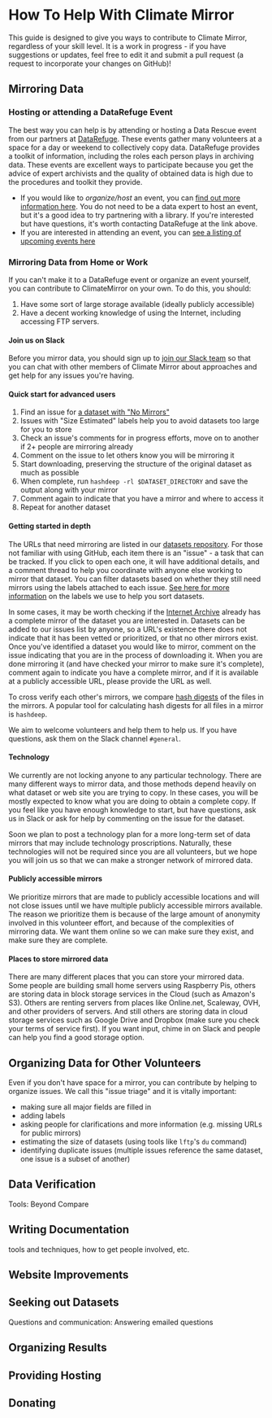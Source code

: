 # How To Help With Climate Mirror
This guide is designed to give you ways to contribute to Climate Mirror, regardless of your skill level. It is a work in progress - 
if you have suggestions or updates, feel free to edit it and submit a pull request (a request to incorporate your changes on GitHub)!

## Mirroring Data
### Hosting or attending a DataRefuge Event
The best way you can help is by attending or hosting a Data Rescue event from our partners at [DataRefuge](http://www.ppehlab.org/datarefuge).
These events gather many volunteers at a space for a day or weekend to collectively copy data. DataRefuge provides a toolkit of information, including the roles each person plays in
archiving data. These events are excellent ways to participate because you get the advice of expert archivists and the quality
of obtained data is high due to the procedures and toolkit they provide. 

 * If you would like to *organize/host* an event, you can [find out more information here](http://www.ppehlab.org/datarescue). 
 You do not need to be a data expert to host an event, but it's a good idea to try partnering with a library. If you're interested
 but have questions, it's worth contacting DataRefuge at the link above.
 * If you are interested in attending an event, you can [see a listing of upcoming events here](http://www.ppehlab.org/datarefuge)
 
### Mirroring Data from Home or Work
If you can't make it to a DataRefuge event or organize an event yourself, you can contribute to ClimateMirror
on your own. To do this, you should:

1. Have some sort of large storage available (ideally publicly accessible)
2. Have a decent working knowledge of using the Internet, including accessing FTP servers.

#### Join us on Slack
Before you mirror data, you should sign up to [join our Slack team](https://climatemirrorslackinvite.herokuapp.com/)
so that you can chat with other members of Climate Mirror about approaches and get help for any issues you're having.

#### Quick start for advanced users

1. Find an issue for [a dataset with "No Mirrors"](https://github.com/climate-mirror/datasets/issues?q=is%3Aissue+is%3Aopen+label%3A%22No+Mirrors%22)
2. Issues with "Size Estimated" labels help you to avoid datasets too large for you to store
3. Check an issue's comments for in progress efforts, move on to another if 2+ people are mirroring already
3. Comment on the issue to let others know you will be mirroring it
4. Start downloading, preserving the structure of the original dataset as much as possible
5. When complete, run `hashdeep -rl $DATASET_DIRECTORY` and save the output along with your mirror
6. Comment again to indicate that you have a mirror and where to access it
7. Repeat for another dataset

#### Getting started in depth

The URLs that need mirroring are listed in our [datasets repository](https://github.com/climate-mirror/datasets/issues).
For those not familiar with using GitHub, each item there is an "issue" - a task that can be tracked. If you click to open each
one, it will have additional details, and a comment thread to help you coordinate with anyone else working to mirror that
dataset. You can filter datasets based on whether they still need mirrors using the labels attached to each issue. [See
here for more information](https://github.com/climate-mirror/datasets/blob/master/labeling_datasets_in_issues.md)
on the labels we use to help you sort datasets.

In some cases, it may be worth checking if the [Internet Archive](http://archive.org) already has a complete mirror of the dataset you are interested in.
Datasets can be added to our issues list by anyone, so a URL's existence there does not indicate that it has been vetted or prioritized, 
or that no other mirrors exist. Once you've identified a dataset you would like to mirror, comment on the issue indicating that you are in the process of
downloading it. When you are done mirroring it (and have checked your mirror to make sure it's complete), comment again
to indicate you have a complete mirror, and if it is available at a publicly accessible URL, please provide the URL as well.

To cross verify each other's mirrors, we compare [hash digests](https://en.wikipedia.org/wiki/Cryptographic_hash_function#Verifying_the_integrity_of_files_or_messages) of the files in the mirrors. A popular tool for calculating hash digests for all files in a mirror is `hashdeep`.

We aim to welcome volunteers and help them to help us. If you have questions, ask them on the Slack channel `#general`.

#### Technology
We currently are not locking anyone to any particular technology. There are many different ways to mirror data, and those
methods depend heavily on what dataset or web site you are trying to copy. In these cases, you will be mostly expected to know
what you are doing to obtain a complete copy. If you feel like you have enough knowledge to start, but have questions, ask us in Slack
or ask for help by commenting on the issue for the dataset.

Soon we plan to post a technology plan for a more long-term set of data mirrors that may include technology proscriptions.
Naturally, these technologies will not be required since you are all volunteers, but we hope you will join us so that we can make
a stronger network of mirrored data.

#### Publicly accessible mirrors
We prioritize mirrors that are made to publicly accessible locations and will not close issues until we have multiple publicly accessible
mirrors available. The reason we prioritize them is because of the large amount of anonymity involved in this volunteer effort,
and because of the complexities of mirroring data. We want them online so we can make sure they exist, and make sure they are complete.

#### Places to store mirrored data
There are many different places that you can store your mirrored data. Some people are building small home servers using Raspberry Pis,
others are storing data in block storage services in the Cloud (such as Amazon's S3). Others are renting servers from places
like Online.net, Scaleway, OVH, and other providers of servers. And still others are storing data in cloud storage services such
as Google Drive and Dropbox (make sure you check your terms of service first). If you want input, chime in on Slack and people can help you
find a good storage option.

## Organizing Data for Other Volunteers
Even if you don't have space for a mirror, you can contribute by helping to organize issues. We call this "issue triage" and it is vitally important:
* making sure all major fields are filled in
* adding labels
* asking people for clarifications and more information (e.g. missing URLs for public mirrors)
* estimating the size of datasets (using tools like `lftp`'s `du` command)
* identifying duplicate issues (multiple issues reference the same dataset, one issue is a subset of another)

## Data Verification

Tools:
Beyond Compare



## Writing Documentation
tools and techniques, how to get people involved, etc.

## Website Improvements



## Seeking out Datasets

Questions and communication: Answering emailed questions

## Organizing Results

## Providing Hosting

## Donating

